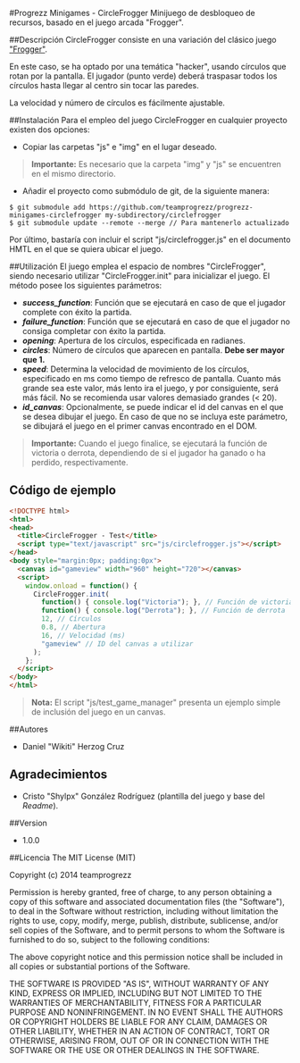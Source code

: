 #Progrezz Minigames - CircleFrogger
Minijuego de desbloqueo de recursos, basado en el juego arcada "Frogger".

##Descripción
CircleFrogger consiste en una variación del clásico juego ["Frogger"](http://es.wikipedia.org/wiki/Frogger).

En este caso, se ha optado por una temática "hacker", usando círculos que rotan por la pantalla. El jugador (punto verde) deberá traspasar todos los círculos hasta llegar al centro sin tocar las paredes.

La velocidad y número de círculos es fácilmente ajustable.

##Instalación
Para el empleo del juego CircleFrogger en cualquier proyecto existen dos opciones:
* Copiar las carpetas "js" e "img" en el lugar deseado.  
> **Importante:** Es necesario que la carpeta "img" y "js" se encuentren en el mismo directorio.

* Añadir el proyecto como submódulo de git, de la siguiente manera:
```
$ git submodule add https://github.com/teamprogrezz/progrezz-minigames-circlefrogger my-subdirectory/circlefrogger
$ git submodule update --remote --merge // Para mantenerlo actualizado
```
Por último, bastaría con incluir el script "js/circlefrogger.js" en el documento HMTL en el que se quiera ubicar el juego.

##Utilización
El juego emplea el espacio de nombres "CircleFrogger", siendo necesario utilizar "CircleFrogger.init" para inicializar el juego. El método posee los siguientes parámetros:

- ***success_function***: Función que se ejecutará en caso de que el jugador complete con éxito la partida.
- ***failure_function***: Función que se ejecutará en caso de que el jugador no consiga completar con éxito la partida.
- ***opening***: Apertura de los círculos, especificada en radianes.
- ***circles***: Número de círculos que aparecen en pantalla. **Debe ser mayor que 1.**
- ***speed***: Determina la velocidad de movimiento de los círculos, especificado en ms como tiempo de refresco de pantalla. Cuanto más grande sea este valor, más lento ira el juego, y por consiguiente, será más fácil. No se recomienda usar valores demasiado grandes (< 20).
- ***id_canvas***: Opcionalmente, se puede indicar el id del canvas en el que se desea dibujar el juego. En caso de que no se incluya este parámetro, se dibujará el juego en el primer canvas encontrado en el DOM.

> **Importante:** Cuando el juego finalice, se ejecutará la función de victoria o derrota, dependiendo de si el jugador ha ganado o ha perdido, respectivamente.

## Código de ejemplo
```html
<!DOCTYPE html>
<html>
<head>
  <title>CircleFrogger - Test</title>
  <script type="text/javascript" src="js/circlefrogger.js"></script>
</head>
<body style="margin:0px; padding:0px">
  <canvas id="gameview" width="960" height="720"></canvas>
  <script>
    window.onload = function() {
      CircleFrogger.init(
        function() { console.log("Victoria"); }, // Función de victoria
        function() { console.log("Derrota"); }, // Función de derrota
        12, // Círculos
        0.8, // Abertura
        16, // Velocidad (ms)
        "gameview" // ID del canvas a utilizar
      );
    };
  </script>
</body>
</html>
```
> **Nota:** El script "js/test_game_manager" presenta un ejemplo simple de inclusión del juego en un canvas.

##Autores
- Daniel "Wikiti" Herzog Cruz

## Agradecimientos

- Cristo "Shylpx" González Rodríguez (plantilla del juego y base del *Readme*).

##Version
- 1.0.0

##Licencia
The MIT License (MIT)

Copyright (c) 2014 teamprogrezz

Permission is hereby granted, free of charge, to any person obtaining a copy
of this software and associated documentation files (the "Software"), to deal
in the Software without restriction, including without limitation the rights
to use, copy, modify, merge, publish, distribute, sublicense, and/or sell
copies of the Software, and to permit persons to whom the Software is
furnished to do so, subject to the following conditions:

The above copyright notice and this permission notice shall be included in all
copies or substantial portions of the Software.

THE SOFTWARE IS PROVIDED "AS IS", WITHOUT WARRANTY OF ANY KIND, EXPRESS OR
IMPLIED, INCLUDING BUT NOT LIMITED TO THE WARRANTIES OF MERCHANTABILITY,
FITNESS FOR A PARTICULAR PURPOSE AND NONINFRINGEMENT. IN NO EVENT SHALL THE
AUTHORS OR COPYRIGHT HOLDERS BE LIABLE FOR ANY CLAIM, DAMAGES OR OTHER
LIABILITY, WHETHER IN AN ACTION OF CONTRACT, TORT OR OTHERWISE, ARISING FROM,
OUT OF OR IN CONNECTION WITH THE SOFTWARE OR THE USE OR OTHER DEALINGS IN THE
SOFTWARE.
